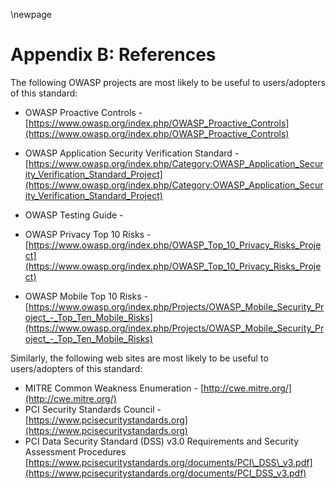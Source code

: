 \newpage
# Appendix B: References

The following OWASP projects are most likely to be useful to users/adopters of this standard:

- OWASP Proactive Controls -[https://www.owasp.org/index.php/OWASP_Proactive_Controls](https://www.owasp.org/index.php/OWASP_Proactive_Controls)

- OWASP Application Security Verification Standard -[https://www.owasp.org/index.php/Category:OWASP_Application_Security_Verification_Standard_Project](https://www.owasp.org/index.php/Category:OWASP_Application_Security_Verification_Standard_Project)

- OWASP Testing Guide - []()

- OWASP Privacy Top 10 Risks -[https://www.owasp.org/index.php/OWASP_Top_10_Privacy_Risks_Project](https://www.owasp.org/index.php/OWASP_Top_10_Privacy_Risks_Project)

- OWASP Mobile Top 10 Risks -[https://www.owasp.org/index.php/Projects/OWASP_Mobile_Security_Project_-_Top_Ten_Mobile_Risks](https://www.owasp.org/index.php/Projects/OWASP_Mobile_Security_Project_-_Top_Ten_Mobile_Risks)

Similarly, the following web sites are most likely to be useful to users/adopters of this standard:

- MITRE Common Weakness Enumeration - [http://cwe.mitre.org/](http://cwe.mitre.org/)
- PCI Security Standards Council - [https://www.pcisecuritystandards.org](https://www.pcisecuritystandards.org)
- PCI Data Security Standard (DSS) v3.0 Requirements and Security Assessment Procedures [https://www.pcisecuritystandards.org/documents/PCI\_DSS\_v3.pdf](https://www.pcisecuritystandards.org/documents/PCI_DSS_v3.pdf)
